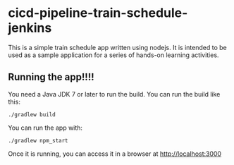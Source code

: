 # cicd-pipeline-train-schedule-jenkins

This is a simple train schedule app written using nodejs. It is intended to be used as a sample application for a series of hands-on learning activities.

## Running the app!!!!

You need a Java JDK 7 or later to run the build. You can run the build like this:

    ./gradlew build

You can run the app with:

    ./gradlew npm_start

Once it is running, you can access it in a browser at [http://localhost:3000](http://localhost:3000)
